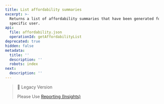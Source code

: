 ```yaml
---
title: List affordability summaries
excerpt: >-
  Returns a list of affordability summaries that have been generated for a
  specific user.
api:
  file: affordability.json
  operationId: getAffordabilityList
deprecated: true
hidden: false
metadata:
  title: ''
  description: ''
  robots: index
next:
  description: ''
---
```

> 📘 Legacy Version
> 
> Please Use [Reporting (Insights)](https://api.basiq.io/reference/createreport)